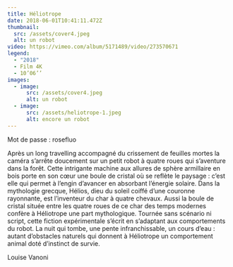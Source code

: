 ```yaml
---
title: Héliotrope
date: 2018-06-01T10:41:11.472Z
thumbnail:
  src: /assets/cover4.jpeg
  alt: un robot
video: https://vimeo.com/album/5171489/video/273570671
legend:
  - "2018"
  - Film 4K
  - 10’06’’
images:
  - image:
      src: /assets/cover4.jpeg
      alt: un robot
  - image:
      src: /assets/heliotrope-1.jpeg
      alt: encore un robot
---
```

Mot de passe : rosefluo

Après un long travelling accompagné du crissement de feuilles mortes la caméra s’arrête doucement sur un petit robot à quatre roues qui s’aventure dans la forêt. Cette intrigante machine aux allures de sphère armillaire en bois porte en son cœur une boule de cristal où se reflète le paysage : c’est elle qui permet à l’engin d’avancer en absorbant l’énergie solaire. Dans la mythologie grecque, Hélios, dieu du soleil coiffé d’une couronne rayonnante, est l’inventeur du char à quatre chevaux. Aussi la boule de cristal située entre les quatre roues de ce char des temps modernes confère à Héliotrope une part mythologique. Tournée sans scénario ni script, cette fiction expérimentale s’écrit en s’adaptant aux comportements du robot. La nuit qui tombe, une pente infranchissable, un cours d’eau : autant d’obstacles naturels qui donnent à Héliotrope un comportement animal doté d’instinct de survie.


Louise Vanoni